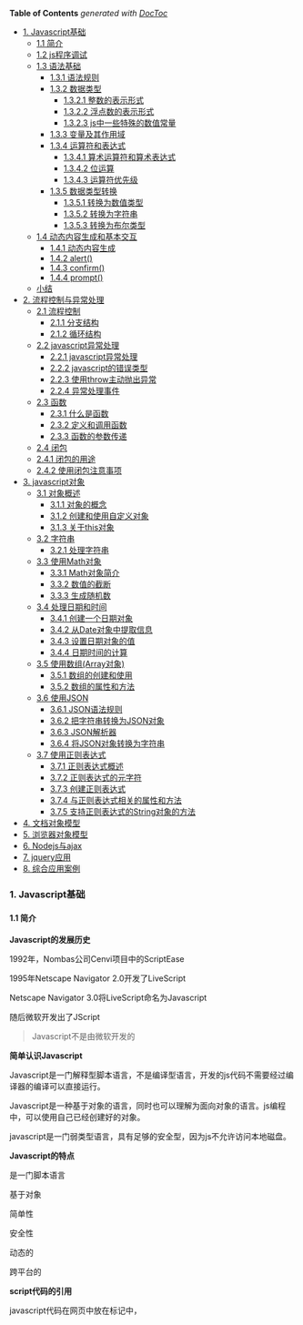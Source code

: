 <!-- START doctoc generated TOC please keep comment here to allow auto update -->
<!-- DON'T EDIT THIS SECTION, INSTEAD RE-RUN doctoc TO UPDATE -->
**Table of Contents**  *generated with [DocToc](https://github.com/thlorenz/doctoc)*

- [1. Javascript基础](#1-javascript%E5%9F%BA%E7%A1%80)
  - [1.1 简介](#11-%E7%AE%80%E4%BB%8B)
  - [1.2 js程序调试](#12-js%E7%A8%8B%E5%BA%8F%E8%B0%83%E8%AF%95)
  - [1.3 语法基础](#13-%E8%AF%AD%E6%B3%95%E5%9F%BA%E7%A1%80)
    - [1.3.1 语法规则](#131-%E8%AF%AD%E6%B3%95%E8%A7%84%E5%88%99)
    - [1.3.2 数据类型](#132-%E6%95%B0%E6%8D%AE%E7%B1%BB%E5%9E%8B)
      - [1.3.2.1 整数的表示形式](#1321-%E6%95%B4%E6%95%B0%E7%9A%84%E8%A1%A8%E7%A4%BA%E5%BD%A2%E5%BC%8F)
      - [1.3.2.2 浮点数的表示形式](#1322-%E6%B5%AE%E7%82%B9%E6%95%B0%E7%9A%84%E8%A1%A8%E7%A4%BA%E5%BD%A2%E5%BC%8F)
      - [1.3.2.3 js中一些特殊的数值常量](#1323-js%E4%B8%AD%E4%B8%80%E4%BA%9B%E7%89%B9%E6%AE%8A%E7%9A%84%E6%95%B0%E5%80%BC%E5%B8%B8%E9%87%8F)
    - [1.3.3 变量及其作用域](#133-%E5%8F%98%E9%87%8F%E5%8F%8A%E5%85%B6%E4%BD%9C%E7%94%A8%E5%9F%9F)
    - [1.3.4 运算符和表达式](#134-%E8%BF%90%E7%AE%97%E7%AC%A6%E5%92%8C%E8%A1%A8%E8%BE%BE%E5%BC%8F)
      - [1.3.4.1 算术运算符和算术表达式](#1341-%E7%AE%97%E6%9C%AF%E8%BF%90%E7%AE%97%E7%AC%A6%E5%92%8C%E7%AE%97%E6%9C%AF%E8%A1%A8%E8%BE%BE%E5%BC%8F)
      - [1.3.4.2 位运算](#1342-%E4%BD%8D%E8%BF%90%E7%AE%97)
      - [1.3.4.3 运算符优先级](#1343-%E8%BF%90%E7%AE%97%E7%AC%A6%E4%BC%98%E5%85%88%E7%BA%A7)
    - [1.3.5 数据类型转换](#135-%E6%95%B0%E6%8D%AE%E7%B1%BB%E5%9E%8B%E8%BD%AC%E6%8D%A2)
      - [1.3.5.1 转换为数值类型](#1351-%E8%BD%AC%E6%8D%A2%E4%B8%BA%E6%95%B0%E5%80%BC%E7%B1%BB%E5%9E%8B)
      - [1.3.5.2 转换为字符串](#1352-%E8%BD%AC%E6%8D%A2%E4%B8%BA%E5%AD%97%E7%AC%A6%E4%B8%B2)
      - [1.3.5.3 转换为布尔类型](#1353-%E8%BD%AC%E6%8D%A2%E4%B8%BA%E5%B8%83%E5%B0%94%E7%B1%BB%E5%9E%8B)
  - [1.4 动态内容生成和基本交互](#14-%E5%8A%A8%E6%80%81%E5%86%85%E5%AE%B9%E7%94%9F%E6%88%90%E5%92%8C%E5%9F%BA%E6%9C%AC%E4%BA%A4%E4%BA%92)
    - [1.4.1 动态内容生成](#141-%E5%8A%A8%E6%80%81%E5%86%85%E5%AE%B9%E7%94%9F%E6%88%90)
    - [1.4.2 alert()](#142-alert)
    - [1.4.3 confirm()](#143-confirm)
    - [1.4.4 prompt()](#144-prompt)
  - [小结](#%E5%B0%8F%E7%BB%93)
- [2. 流程控制与异常处理](#2-%E6%B5%81%E7%A8%8B%E6%8E%A7%E5%88%B6%E4%B8%8E%E5%BC%82%E5%B8%B8%E5%A4%84%E7%90%86)
  - [2.1 流程控制](#21-%E6%B5%81%E7%A8%8B%E6%8E%A7%E5%88%B6)
    - [2.1.1 分支结构](#211-%E5%88%86%E6%94%AF%E7%BB%93%E6%9E%84)
    - [2.1.2 循环结构](#212-%E5%BE%AA%E7%8E%AF%E7%BB%93%E6%9E%84)
  - [2.2 javascript异常处理](#22-javascript%E5%BC%82%E5%B8%B8%E5%A4%84%E7%90%86)
    - [2.2.1 javascript异常处理](#221-javascript%E5%BC%82%E5%B8%B8%E5%A4%84%E7%90%86)
    - [2.2.2 javascript的错误类型](#222-javascript%E7%9A%84%E9%94%99%E8%AF%AF%E7%B1%BB%E5%9E%8B)
    - [2.2.3 使用throw主动抛出异常](#223-%E4%BD%BF%E7%94%A8throw%E4%B8%BB%E5%8A%A8%E6%8A%9B%E5%87%BA%E5%BC%82%E5%B8%B8)
    - [2.2.4 异常处理事件](#224-%E5%BC%82%E5%B8%B8%E5%A4%84%E7%90%86%E4%BA%8B%E4%BB%B6)
  - [2.3 函数](#23-%E5%87%BD%E6%95%B0)
    - [2.3.1 什么是函数](#231-%E4%BB%80%E4%B9%88%E6%98%AF%E5%87%BD%E6%95%B0)
    - [2.3.2 定义和调用函数](#232-%E5%AE%9A%E4%B9%89%E5%92%8C%E8%B0%83%E7%94%A8%E5%87%BD%E6%95%B0)
    - [2.3.3 函数的参数传递](#233-%E5%87%BD%E6%95%B0%E7%9A%84%E5%8F%82%E6%95%B0%E4%BC%A0%E9%80%92)
  - [2.4 闭包](#24-%E9%97%AD%E5%8C%85)
  - [2.4.1 闭包的用途](#241-%E9%97%AD%E5%8C%85%E7%9A%84%E7%94%A8%E9%80%94)
  - [2.4.2 使用闭包注意事项](#242-%E4%BD%BF%E7%94%A8%E9%97%AD%E5%8C%85%E6%B3%A8%E6%84%8F%E4%BA%8B%E9%A1%B9)
- [3. javascript对象](#3-javascript%E5%AF%B9%E8%B1%A1)
  - [3.1 对象概述](#31-%E5%AF%B9%E8%B1%A1%E6%A6%82%E8%BF%B0)
    - [3.1.1 对象的概念](#311-%E5%AF%B9%E8%B1%A1%E7%9A%84%E6%A6%82%E5%BF%B5)
    - [3.1.2 创建和使用自定义对象](#312-%E5%88%9B%E5%BB%BA%E5%92%8C%E4%BD%BF%E7%94%A8%E8%87%AA%E5%AE%9A%E4%B9%89%E5%AF%B9%E8%B1%A1)
    - [3.1.3 关于this对象](#313-%E5%85%B3%E4%BA%8Ethis%E5%AF%B9%E8%B1%A1)
  - [3.2 字符串](#32-%E5%AD%97%E7%AC%A6%E4%B8%B2)
    - [3.2.1 处理字符串](#321-%E5%A4%84%E7%90%86%E5%AD%97%E7%AC%A6%E4%B8%B2)
  - [3.3 使用Math对象](#33-%E4%BD%BF%E7%94%A8math%E5%AF%B9%E8%B1%A1)
    - [3.3.1 Math对象简介](#331-math%E5%AF%B9%E8%B1%A1%E7%AE%80%E4%BB%8B)
    - [3.3.2 数值的截断](#332-%E6%95%B0%E5%80%BC%E7%9A%84%E6%88%AA%E6%96%AD)
    - [3.3.3 生成随机数](#333-%E7%94%9F%E6%88%90%E9%9A%8F%E6%9C%BA%E6%95%B0)
  - [3.4 处理日期和时间](#34-%E5%A4%84%E7%90%86%E6%97%A5%E6%9C%9F%E5%92%8C%E6%97%B6%E9%97%B4)
    - [3.4.1 创建一个日期对象](#341-%E5%88%9B%E5%BB%BA%E4%B8%80%E4%B8%AA%E6%97%A5%E6%9C%9F%E5%AF%B9%E8%B1%A1)
    - [3.4.2 从Date对象中提取信息](#342-%E4%BB%8Edate%E5%AF%B9%E8%B1%A1%E4%B8%AD%E6%8F%90%E5%8F%96%E4%BF%A1%E6%81%AF)
    - [3.4.3 设置日期对象的值](#343-%E8%AE%BE%E7%BD%AE%E6%97%A5%E6%9C%9F%E5%AF%B9%E8%B1%A1%E7%9A%84%E5%80%BC)
    - [3.4.4 日期时间的计算](#344-%E6%97%A5%E6%9C%9F%E6%97%B6%E9%97%B4%E7%9A%84%E8%AE%A1%E7%AE%97)
  - [3.5 使用数组(Array对象)](#35-%E4%BD%BF%E7%94%A8%E6%95%B0%E7%BB%84array%E5%AF%B9%E8%B1%A1)
    - [3.5.1 数组的创建和使用](#351-%E6%95%B0%E7%BB%84%E7%9A%84%E5%88%9B%E5%BB%BA%E5%92%8C%E4%BD%BF%E7%94%A8)
    - [3.5.2 数组的属性和方法](#352-%E6%95%B0%E7%BB%84%E7%9A%84%E5%B1%9E%E6%80%A7%E5%92%8C%E6%96%B9%E6%B3%95)
  - [3.6 使用JSON](#36-%E4%BD%BF%E7%94%A8json)
    - [3.6.1 JSON语法规则](#361-json%E8%AF%AD%E6%B3%95%E8%A7%84%E5%88%99)
    - [3.6.2 把字符串转换为JSON对象](#362-%E6%8A%8A%E5%AD%97%E7%AC%A6%E4%B8%B2%E8%BD%AC%E6%8D%A2%E4%B8%BAjson%E5%AF%B9%E8%B1%A1)
    - [3.6.3 JSON解析器](#363-json%E8%A7%A3%E6%9E%90%E5%99%A8)
    - [3.6.4 将JSON对象转换为字符串](#364-%E5%B0%86json%E5%AF%B9%E8%B1%A1%E8%BD%AC%E6%8D%A2%E4%B8%BA%E5%AD%97%E7%AC%A6%E4%B8%B2)
  - [3.7 使用正则表达式](#37-%E4%BD%BF%E7%94%A8%E6%AD%A3%E5%88%99%E8%A1%A8%E8%BE%BE%E5%BC%8F)
    - [3.7.1 正则表达式概述](#371-%E6%AD%A3%E5%88%99%E8%A1%A8%E8%BE%BE%E5%BC%8F%E6%A6%82%E8%BF%B0)
    - [3.7.2 正则表达式的元字符](#372-%E6%AD%A3%E5%88%99%E8%A1%A8%E8%BE%BE%E5%BC%8F%E7%9A%84%E5%85%83%E5%AD%97%E7%AC%A6)
    - [3.7.3 创建正则表达式](#373-%E5%88%9B%E5%BB%BA%E6%AD%A3%E5%88%99%E8%A1%A8%E8%BE%BE%E5%BC%8F)
    - [3.7.4 与正则表达式相关的属性和方法](#374-%E4%B8%8E%E6%AD%A3%E5%88%99%E8%A1%A8%E8%BE%BE%E5%BC%8F%E7%9B%B8%E5%85%B3%E7%9A%84%E5%B1%9E%E6%80%A7%E5%92%8C%E6%96%B9%E6%B3%95)
    - [3.7.5 支持正则表达式的String对象的方法](#375-%E6%94%AF%E6%8C%81%E6%AD%A3%E5%88%99%E8%A1%A8%E8%BE%BE%E5%BC%8F%E7%9A%84string%E5%AF%B9%E8%B1%A1%E7%9A%84%E6%96%B9%E6%B3%95)
- [4. 文档对象模型](#4-%E6%96%87%E6%A1%A3%E5%AF%B9%E8%B1%A1%E6%A8%A1%E5%9E%8B)
- [5. 浏览器对象模型](#5-%E6%B5%8F%E8%A7%88%E5%99%A8%E5%AF%B9%E8%B1%A1%E6%A8%A1%E5%9E%8B)
- [6. Nodejs与ajax](#6-nodejs%E4%B8%8Eajax)
- [7. jquery应用](#7-jquery%E5%BA%94%E7%94%A8)
- [8. 综合应用案例](#8-%E7%BB%BC%E5%90%88%E5%BA%94%E7%94%A8%E6%A1%88%E4%BE%8B)

<!-- END doctoc generated TOC please keep comment here to allow auto update -->

### 1. Javascript基础

#### 1.1 简介

**Javascript的发展历史**

1992年，Nombas公司Cenvi项目中的ScriptEase

1995年Netscape Navigator 2.0开发了LiveScript

Netscape Navigator 3.0将LiveScript命名为Javascript

随后微软开发出了JScript

> Javascript不是由微软开发的

**简单认识Javascript**

Javascript是一门解释型脚本语言，不是编译型语言，开发的js代码不需要经过编译器的编译可以直接运行。

Javascript是一种基于对象的语言，同时也可以理解为面向对象的语言。js编程中，可以使用自己已经创建好的对象。

javascript是一门弱类型语言，具有足够的安全型，因为js不允许访问本地磁盘。

**Javascript的特点**

是一门脚本语言

基于对象

简单性

安全性

动态的

跨平台的

**script代码的引用**

javascript代码在网页中放在<script></script>标记中，<script>标记不是自闭合标签，不能通过下面方式使用。

```html
<script src="" /><!-- 不能通过这种方式使用，<script>不是自闭合标签 -->
```

**js代码的引用方式有如下几种方式**

1. 放在html中的<script>标记中

```html
<script>
    function hello(){
        alert("hello!");
    }

    hello();
</script>
```

2. html中通过script标记的src属性导入外部的js文件

```html
<script src="../js/util.js"></script>
```

3. 嵌入到html标记中

```html
<body onload="alert('hello world!');"></body>
<input type="text" onblur="alert(this.value)" /> <!--表示在input失去焦点的时候弹出当前输入框的值-->
```

4. 可以在a标记中的href属性中通过javascript:的方式使用嵌入js代码

```html
<a href="javascript:alert('hello world,a标记');">弹出</a>
```

#### 1.2 js程序调试

1. alert调试

```html
<script>
    x = 10;
    alert(1);
    document.write("", +x);
    alert(2);
</script>
```
可以通过两个提示框的方式判断x的操作是否成功

alert会中断程序的执行，在当前的alert执行完成后才会继续执行后续语句

2. console调试

console.log不会中断程序的执行，它只是在控制台打印信息，不影响程序的执行。

console.assert():会判断一个表达式的真假，如果为假，则输出异常信息，并抛出异常

```html
<script>
    var result = 1;
    console.assert(result);
    var year = 2022;
    console.assert(year === 2028);
</script>
```

效果如下:

![console.assert调试抛出异常](./images/i1.png)

3. 断点调试

![chrome浏览器调试面板的功能按钮](./images/i2.png)

4. 在代码中添加debugger语句实现断点

在代码中添加debugger调试，注意在调试完成之后需要把该语句debugger删除掉

#### 1.3 语法基础

##### 1.3.1 语法规则

**标识符**

js中，为各种变量、函数、类等起的名字，就是标识符

**标识符的规则**

字母、数字、下划线、$组合而成

标识符不能以数字开头

大小写敏感，长度无限制

不能使用系统预留字、关键字

**注释**

注释有两种

// ：单行注释

/* */：多行注释

##### 1.3.2 数据类型

javascript中的数据类型主要包括三大类：

**基本类型**

数值、字符串、布尔类型

**引用类型**

也称为对象类型，如数组、Object

**特殊类型**

undefined、null

**typeof检测变量的数据类型**

未定义：undefined --- name除外，name在部分浏览器中是window的全局属性

布尔值：boolean

字符串：string

NaN、数值：number

数组、对象或null：object

function定义的函数、函数表达式、箭头函数等各种方式定义的函数：function

```html
<script>
    function sum(a, b) {
        return a + b;
    }
    const arr = [];
    const add = (a, b) => {
        return a + b;
    }
    const increase = function (a, b) {
        return a + b;
    }
    console.log("typeof 未定义的变量username:", typeof username); // undefined
    console.log("typeof 函数:", typeof sum); // function
    console.log("typeof 箭头函数:", typeof add); // function
    console.log("typeof 变量函数:", typeof increase); // function
    console.log("typeof undefined:", typeof undefined); // undefined
    console.log("typeof null:", typeof null); // object
    console.log("typeof 数组:", typeof arr); // object
    console.log("typeof NaN:", typeof NaN); // number
</script>
```

> 这里可以关注下window的属性，window的属性都不能直接作为普通的标识符使用，window下的全局变量很多，可以通过打印window属性来查看下。

数值型就是表示实数，即整数和浮点数
###### 1.3.2.1 整数的表示形式

**十进制整数**

0-9的10个阿拉伯数字表示，如0，10，15，-12

**八进制整数**

以0开头、由0-7的8个阿拉伯数字表示，如022，031

**十六进制整数**

以0x或者0X开头，由a-f6个字母以及0-9的10个数字表示，如0x12，0x26

###### 1.3.2.2 浮点数的表示形式

**十进制浮点数**

由数字和小数点组成: 12.3,123.5

**科学计数法**

较大的数会使用到科学计数法，如1.235e3表示1.235x10<sup>3</sup>或者1.235E2等

科学计数法中，e的前面可以是小数，但是e的后面只能是整数，表示乘方

在使用科学计数法中，e的前面没有数字是错误的使用方式，e的后面没有整数，也是错误的使用形式，如:

1.2e、E3等都是错误的使用方式

###### 1.3.2.3 js中一些特殊的数值常量

Infinity:表示无穷大的常量

NaN：非数值

Number.MIN_VALUE:可表示的最小数值

1. 字符串

2. 布尔值

只有两个值：true、false

3. Undefined

只有一个值：undefined

4. Null

只有一个值：null

**undefined和null的联系**

undefined和null的相等性判断,在非全等型判断的时候，它们两个是相等的，但是在全等型判断时它们两个是不等的。

```js
console.log(undefined == null); // true
console.log(undefined === null); // false
```

区别

1. null是javascript语言的关键字，undefined是js预定义的全局变量，不是关键字

2. 执行typeof运算，null返回的是object，undefined返回的是undefined

3. 两者在根据需要转换为字符串的时候，undefined会转为“undefined”，null会转为"null"

变量没有被赋值而被使用的时候，这个变量就会是一个undefined

一般情况下不会给一个变量赋值为undefined，但是有可能会给一个变量赋值为null

undefined是系统级别的，null为程序级别的

##### 1.3.3 变量及其作用域

js中，通过"use strict"定义为严格模式，严格模式下，变量必须先声明后使用个，否则报错。

作用域指变量的可见性，js中的作用域可分为全局作用域和局部作用域

js在非严格模式下，变量可以不先声明而直接使用，这样的变量是全局的作用域

js函数可以嵌套，在这种情况下，内部函数可以访问外部函数变量，但是外部函数不能访问内部函数的变量

```ts
function foo() {
    var x = 1;
    function bar() {
        var y = 2;
        console.log("内部函数访问外部函数的变量x:", x); // 1
    }
    bar();
    console.log("外部函数访问内部函数中的变量y:", y); // 会报错，y is not defined
}

foo();
```

![函数嵌套情况下内部函数可以访问外部函数变量反之但不行](./images/i3.png)

```js
function foo() {
    var x = 1;
    function bar() {
        var x = 2;
        console.log("内部函数bar中的x:", x); // 2
    }
    bar();
    console.log("外部函数中的x:", x); // 1
    
}
foo();
```

案例中，内部函数bar中重新定了变量x，所以在内部函数中的变量x和外部函数中的变量x是没有关系的，它们是两个独立的变量，所以最终的输出结果为内部的变量输出2，外部变量输出1.

但是如果内部函数bar中不是重新声明的变量x，而是直接给变量重新赋值，那么情况就不同了：

```js
function foo() {
    x = 1;
    function bar() {
        var x = 2;
        console.log("内部函数bar中的x:", x); // 2
    }
    bar();
    console.log("外部函数中的x:", x); // 2
    
}
foo();
```

该案例中，内部函数中是对变量x重新赋值了，这个变量在内部函数中没有定义，它会沿着原型链向外部寻找，在外部函数找到了定义，就改变了外部函数中变量x的值，所以内部函数和外部函数中的变量x的值都成了2.

这个时候，我又修改了下代码的执行顺序，我先执行外部函数的打印然后再执行内部函数：

```js
function foo() {
    x = 1;
    function bar() {
        x = 2;
        console.log("内部函数bar中的x:", x); // 2
    }
    console.log("外部函数中的x:", x); // 1
    bar();
}
foo();
```

最新的案例中，外部函数中的x仍旧是1，但是内部函数x是2.因为虽然内部函数可以访问外部函数的变量，且内部函数的变量也不是通过var声明的，但是我们需要注意执行顺序，先执行的外部函数，然后才去执行的内部函数，在执行了内部函数之后外部函数中的变量x才变成了2.所以最终的执行结果是外部函数的x为1，内部函数的x为2.

**js中没有块级作用域的概念**

块级作用域，即{}的作用域，js中没有块级作用域的概念。

如案例中for循环中定义了变量i和j，但是在for循环外部都访问到了这个变量。

```js
function baz() {
    for (var i = 0; i < 5; i++) { }
    console.log("i:", i); // 5
    var obj = {
        name: "Lily"
    };
    for (var attr in obj) {
        var j = 10;
    }
    console.log("j:", j); // 10
}
baz();
```

**变量提升**

会把变量的声明提升到函数顶部，但是赋值操作只有执行到了当前的语句行才会真正的赋值

##### 1.3.4 运算符和表达式

对各种数据进行加工的过程称为运算，表示各种不同运算的符号称为运算符，参与运算的数据称为操作数

**运算符的分类**

按照操作数的数量来分：一元运算符、二元运算符、三元运算符

按照功能划分：赋值运算符、算术运算符、关系运算符、逻辑运算符、位运算符、条件运算符等

**表达式**

由运算符和操作数按一定语法形式组成的符号序列

一个常量或者一个变量名字是最简单的表达式，其值就是该常量或者变量的值

表达式的值还可以用作其他表达式的操作数，形成复杂的表达式

###### 1.3.4.1 算术运算符和算术表达式

算术运算符完成数学中的加、减、乘、除四则运算

1. 单目运算符：有4个

+(加)、-(减)、++(自增)、--(自减)

2. 双目运算符：有5个

+(加)、-(减)、*(乘)、/(除)、%(取余、求余)

由算术运算符链接起来的表达式称为算术表达式

下面的案例都是表达式：

```js
var a = 10;
var b = a + 2;
var c = a + b;
```

> 表达式和语句有什么关系呢？

###### 1.3.4.2 位运算

###### 1.3.4.3 运算符优先级

![运算符优先级](./images/i4.png)

##### 1.3.5 数据类型转换

###### 1.3.5.1 转换为数值类型

有3个函数可以将非数值类型转换为数值类型

Number()、parseInt()、parseFloat()

Number()可以将任何类型的数据转换为数值，parseInt()和parseFloat()只能将字符转换为数值

**Number()的转换规则**

1. true和false，分别返回1和0

2. 如果是数字值，则原样返回

3. 如果是null，则返回0

4. 如果是undefined，返回NaN

5. 如果是字符串
    - 如果是字符串中只包含数字，则将其转换为十进制数值
    - 如果字符串中包含有效的十六进制如0xac，则将其转换为等值的十进制整数值；
    - 如果是空字符串，则返回0
    - 除上述之外的其他字符，则返回NaN

**parseInt()转换规则**

1. parseInt()可以使用第二个参数，表示基数

2. parseInt()在将字符串转换为数值时，更多的是看该字符串是否符合数值模式。它会忽略字符串前面的空格，直到找到第一个非空格字符

3. 如果第一个字符不是数字字符或者负号，parseInt()则会返回NaN

4. 如果第一个字符是数字字符，parseInt()会继续解析第2个字符，直到解析完所有的后续字符或者遇到了一个非数字字符

```js
var n1 = '1234hello';
console.log(parseInt(n1)); // 1234
var n2 = '12.3';
console.log(parseInt(n2)); // 12
```
5. 如果字符串中的第一个字符是数字字符，parseInt()能够自动识别出各种整数形式，如八进制、十进制还是十六进制

**parseFloat()函数转换规则**

与parseInt()转换规则类似


**parseFloat()和parseInt()的区别**

1. parseFloat()函数参数的第一个小数点是有效的，parseInt()函数参数的第一个小数点是无效字符

2. parseFloat()始终会忽略参数最前面的0，parseInt()不会忽略参数前面的0

> 浮点数没有八进制、十进制、十六进制等进制的概念

###### 1.3.5.2 转换为字符串

把数值转换为字符串有两种方式：

1. 使用toString()方法

toString()方法也可以指定基数参数

```js
var num = 10;
console.log("默认转换为十进制字符串:",num.toString()); // 10
console.log("指定转换为二进制字符串:", num.toString(2)); // 1010
console.log("指定转换为八进制字符串:", num.toString(8)); // 12
console.log("指定转换为十六进制字符串:", num.toString(16)); // a
```

> undefined和null不能通过toString()将其转换为字符串，因为undefined和null没有toString()方法

2. 使用函数String()

如果不确定要转换的值是否是undefined或null的时候，可以使用String()来进行转换，String()可以将任何类型的值转换为字符串,包括undefined和null

```js
var num2 = undefined;
var nl = null;
console.log("String(null)",String(nl)); // null
console.log("String(undefined):", String(num2)); // undefined
console.log("null.toString()",nl.toString()); // 异常，因为null没有toString()方法
console.log("undefined.toString():", num2.toString()); // 异常，undefined没有toString()方法
```

###### 1.3.5.3 转换为布尔类型

js中布尔类型只有两个值：true、false

1. 可以使用Boolean()函数将值转换为布尔类型

   各种数据类型与布尔类型的转换规则

   | 数据类型  | 转换为true                  | 转换为false |
   | --------- | --------------------------- | ----------- |
   | Boolean   | true                        | false       |
   | String    | 任何非空字符串              | 空字符串    |
   | Number    | 任何非0的数字值，包括无穷大 | 0和NaN      |
   | Object    | 任何非空对象                | null        |
   | Undefined |                             | undefined   |

   > 注意空字符串和带有空格的字符串，只含有一个空格字符的字符串不是空字符串


#### 1.4 动态内容生成和基本交互

##### 1.4.1 动态内容生成

通过document.write()可以动态生成内容

```js
var username = "Nicholas Zakas";
var age = 21;
var isStudent = true;
document.write("姓名:", username, '<br/>');
document.write("年龄:", age, '<br />');
document.write("是否为学生:", isStudent);
```

可以通过alert()、confirm()、prompt()与用户产生交互
##### 1.4.2 alert()

##### 1.4.3 confirm()

##### 1.4.4 prompt()

prompt():点击确定返回输入的值，点击取消返回null

```js
var age;
age = prompt("年龄:", "16");
if (age) {
    console.log("年龄为:", age);
} else {
    console.log("年龄保密",age);
}
```
#### 小结
**数据类型**

Javascript中的数据类型分为三大类:基本类型(数值型、字符串和布尔型)、引用类型(也称为对象类型)、特殊类型(undefined和null)

变量的作用域指变量的可见性。javascript中的变量作用域分为全局变量和局部变量。

一个完整的javascript程序由3部分组成:核心(ECMAScript)、浏览器对象模型(BOM)和文档对象模型(DOM)。

**以下变量具有全局的作用域**

所有定义在最外层的变量 --- 非函数体内部

未定义而直接赋值的变量

所有window对象的属性

**在函数体内通过var、let、const关键字定义的变量是局部作用域变量，只在函数内部生效**

### 2. 流程控制与异常处理
#### 2.1 流程控制

##### 2.1.1 分支结构

分支结构，就是根据条件选择程序流程的结构，语句有：

**if：单分支结构**

if(条件表达式){
    js语句
}

**if……else:双分支结构**

if(条件表达式){
    语句
}else {
    语句
}

**嵌套的if语句:嵌套结构**

if(条件表达式){
    语句
}else {
    if(条件表达式){
        语句
    }
}

**多选择if语句**

if(条件表达式){
    语句
}else if(条件表达式){
    语句
}else if(条件表达式){
    语句
}……

**switch语句**

switch(表达式){
    case 常量表达式1:
        语句1；
        [break;] // break可选，选了，直接跳出，否则继续执行
    case 常量表达式2:
        语句2;
        [break]
    ……
    default
        语句
        [break]
}

常量表达式的值可以是整数或者字符串

case后的常量值不能相同

case后的语句可以有多个语句，可以不用{}括起来

每种情况执行完成后，使用break跳出当前分支，否则会继续执行下一个分支 ---- break可选

default可选

case和default的顺序可以调整
##### 2.1.2 循环结构

#### 2.2 javascript异常处理

##### 2.2.1 javascript异常处理

javascript从ES3开始提供了异常处理机制

**js中的异常捕获机制**

1. try……catch语句：js中处理异常的标准方式

try{
    // 可能会发生异常的代码
}catch(err){
    // 发生错误执行的代码
}

```js
try{
    console.log(b);
    console.log("不要找我了，我不会输出的");
}catch(err){
    console.log("发生错误了");
    console.log(err);
}
// console.log(b);
console.log("try……catch执行后的代码");
```

执行异常捕获的一个优势是，当发生了异常后，异常后面的代码还会继续执行，如果不捕获异常，则异常后面的代码不会再继续执行，而是运行到异常部分程序终止。

虽然不捕获异常，浏览器也能够报错。

2. finally语句

finally语句和try……catch配合使用，无论有没有发生异常，finally中的语句都要执行。

比如在需要读取资源、读取缓冲区内容的时候，可能就会使用到finally语句。

try{
    // 可能会发生异常的语句
}catch(err){
    // 发生异常后执行的代码
}finally{
    // 无论是否发生异常，都要执行的代码
}

js中，如果有了finally语句，则catch语句可以省略，但是优秀的实践是永远带着catch语句。

##### 2.2.2 javascript的错误类型

javascript中共定义了7种错误类型

1. Error: 最基本的错误类型，其他的错误类型都是继承自这个类型

2. EvalError(eval错误)

    eval函数没有被正确的执行
3. RangeError:范围错误

    超出有效范围，比如使用数组时下标超界

4. ReferenceError:引用错误

    引用了一个不存在的变量

5. SyntaxError:语法错误

    解析代码时发生的语法错误

6. TypeError:类型错误

    变量或参数不是预期类型。比如对原始类型字符串、数值、布尔值类型时使用new操作符，就会抛出这种错误，因为new操作符的参数应该是一个构造函数。调用对象不存在的方法也会发生这种错误。

7. URLError:URL错误

    与url相关函数的参数不正确，主要是encodeURI()、decodeURI()、encodeURIComponent()、decodeURIComponent()、escape()、unescape()这6个url相关的函数

##### 2.2.3 使用throw主动抛出异常

1. 抛出javascript内置错误类型的对象

通过throw抛出异常后，异常后面的代码终止执行

```js
function foo(num){
    if(typeof num === "number"){
        return num * num;
    }else {
        throw new TypeError("类型错误，请传入一个数字");
    }
}
foo("12");
console.log("2223");
```

案例中通过throw抛出了异常后，那么抛出异常后的代码console.log("2223");是不会再被执行到的

2. 抛出自定义类型的错误对象

js中，也可以自定义错误类型，然后抛出自定义类型的错误对象，

如果要抛出自定义错误类型对象，只需要继承任何一个内置的错误类型即可，一般都是直接继承子Error。

```js
// throw抛出自定义错误类型对象
function MyError(message){
    this.message = message;
    this.name = "自定义类型错误对象";
}

MyError.prototype = new Error();
try{
    throw new MyError("注意：这是自定义错误类型");
}catch(err){
    console.log(err.message);
}
```

##### 2.2.4 异常处理事件

javascript的window对象有一个onerror属性，可以用来处理捕获异常事件。

window.onerror只能捕获系统异常，不能捕获自定义异常

window.onerror可以返回一个布尔值:
    当返回true:表示浏览器不需要再做额外的错误处理，也就是说浏览器不需要显示错误信息
    当返回fasle:浏览器会提示错误信息

当img标签的资源载入失败时，会调用onerror事件

```html
<script>
    function fun(obj){
        console.log("123");
        console.log("666",obj);
        obj.src="../images/img1.jpg";
    }

    window.onerror = function(msg,url,line){
        console.log("Error:"+ msg + "\n" + url + ":" + line);
        // return true
    }
    // console.log('异常捕获以后了');
</script>
<img src="https://p3-passport.byteimg.com/img/us~100x100.awebp" onerror="fun(this)" alt="">
```

在img资源调用失败时触发了onerror事件，然后替换为了默认图片

#### 2.3 函数

##### 2.3.1 什么是函数

函数是为了完成某个功能的一组语句，可以接收0或多个参数，并在功能完成后返回处理结果。

函数中的语句是独立的部分，不会在外部脚本执行时被执行，只有在函数被执行时才会执行。

##### 2.3.2 定义和调用函数

**函数的定义方式**

1. 函数关键字function定义

```js
function f(x,y){
    return x * y;
}
```

2. 使用Function构造函数定义函数

```js
var f = new Function("x","y", "return x * y");
```
和上面一种函数定义方式是等价的

3. 函数表达式

也被称为匿名函数，该函数没有名字，将这个匿名函数函数赋值给了一个变量

```js
var f = function(x,y){
    return x * y;
}
```

上面3种函数定义方式是等价的，实践中使用第二种方式的最少，第一种和第三种常用到。

4. 箭头函数

```js
var f = (x,y) => x * y;
```

箭头函数式是新版本js中新增的函数定义方式。

**函数的调用**

js中函数调用通过函数名来调用。

如果被调用函数有返回值，则可以通过一个变量来接收函数返回值。

形参：函数定义时的参数称为形参

实参：函数调用时传递给函数的参数称为实参。 ----- 最佳实参和形参应该一致，但是js中并不是这样强制要求的。

```js
function max(x,y){
    if(x > y){
        return x;
    }
    return y;
}
max(3,5);
```

##### 2.3.3 函数的参数传递

js中函数参数的传递有两种传递方式：值传递和引用传递。

1. 值传递

值传递是指实参的值以副本复制的方式传递给形参，改变形参的值不会影响到实参的值,就是说参数传递给函数以后，实际上是将传递给函数的参数做了一个复制，然后只是将复制的新值传递给了函数，而传递给函数的参数的原值是不变的。

js中，Number、String、Boolean、Undefined、Null类型的参数都是通过值传递的。

```js
// 值传递
function increse(num) {
for (var i = 0; i < 5; i++) {
    num++;
    console.log(num);
}
}

var baseNum = 10;

increse(baseNum); // 11,12,13,14,15
console.log("原始参数baseNum值:", baseNum); // 10
```

传递给函数的参数baseNum，传递给函数increse的参数实际上是变量baseNum的一个复制出来的新值，无论函数increse中参数怎么变，原始参数baseNum始终保持不变。

2. 引用传递

引用传递是指实参会以引用的方式传递给形参，函数中对形参的操作会影响到实参的值 ---- 就是传递给函数的参数是以原来的值直接传递过去的，函数中形参的处理、操作就直接操作了参数的原来的值

js中，对函数类型、对象类型变量的参数传递都是引用传递方式。

```js
function updateObj(obj){
obj.name = "Nicholas Zakas";
}
var obj = new Object();
console.log(obj.name); // undefined
updateObj(obj);
console.log(obj.name); // Nicholas Zakas
```

案例中可以看到，引用传值方式，函数中对参数的操作影响到了参数的原来的值，所以可以理解为对参数的直接调用。

3. 隐含参数arguments

arguments是一个表示当前所执行的函数的参数和调用它的函数的对象。

在定义函数的时候即使不定义参数列表，也仍然可以通过arguments引用到所获得的参数，这给编程带来了极大的灵活性。

arguments仅在开始函数执行函数时可调用

arguments对象不是数组，但访问各个参数的形式与访问数组元素的方式相同，因此也称为类数组。

![arguments参数](./images/i5.png)

#### 2.4 闭包

闭包是一个拥有许多变量和绑定了这些变量的环境的表达式(多数情况下是一个函数)

必报，较多情况的表现是嵌套函数，嵌套函数中内部函数可以访问外部函数中的变量，但是外部函数不能访问内部函数的变量。

```js
function outerFun() {
    var a = 1;
    function innerFun() {
        var b = 2;
        console.log("内部调用外部函数变量a:", a); // 1
    }
    innerFun();
    console.log("外部函数调用内部函数中的b:", b); // 异常：引用错误  ferenceError: b is not defined，外部函数不能调用内部函数中的变量
}
outerFun();
```

#### 2.4.1 闭包的用途

1. 限定变量、函数的使用范围

> 函数中定义的函数是不能被外部调用的，也不能被当前函数在外部的实例对象调用

```js
function f1() {
    var n = 999;
    function f2() {
        console.log("内部函数调用外部函数的n:", n);
    }
    var f3 = function () {
        console.log("内部函数f3中调用外部函数，以及外部可以通过属性的方式调用:", n);
    };
    // return f2;
}
var rs = f1();
// rs.f2(); // 异常，不能这么调用，类型错误，peError: Cannot read properties of undefined (reading 'f2'),因为f2不是f1的属性
rs.f3(); // 同样也是类型错误
```

**匿名函数(函数表达式的方式也可以得到闭包)**

```js
var f4 = function(){
    var m = 12;
    function f5(){
        console.log(m);
    }
    return f5();
}
f4(); // f4的执行结果，也是得到了一个闭包,然后再通过()执行函数，内部函数f5执行
```

**采用立即执行函数得到闭包**

```js
(function () {
    var n = 1000;
    function f2() {
        console.log(n);
    }
    window.result = f2;
})();
result();
```

> 立即执行函数上下文环境中，;一定不能省

**使用闭包封装工具函数**

```js
(function () {
    function _$(param) {
        if (param.substring(0, 1) == "#") {
            return document.getElementById(param.substring(1));
        } else if (param.substring(0, 1) == ".") {
            return document.getElementsByClassName(param.substring(1))[0];
        } else if (param.substring(0, 5) == "name:") {
            return document.getElementsByName(param.substring(5))[0];
        } else {
            return document.getElementsByTagName(param)[0];
        }
    }
    window.MyTools = {};
    window.MyTools.$ = _$;
})();
```

应用:

```html
<script>
    MyTools.$("#box").innerHTML = "box";
</script>
```

2. 结果缓存

有一些场景处理过程需要很长时间，那么我们在实践中就可以将这个结果缓存起来，当再次调用这个处理过程的时候，首先寻找缓存，如果没有再去重新计算，否则就使用缓存中的值。

#### 2.4.2 使用闭包注意事项

1. 不能滥用闭包

闭包都保存在内存中，使用闭包会对内存有一定的消耗，在IE中有可能导致内存泄漏。

解决办法:在退出函数之前，将不再使用的局部变量全部删除

2. 闭包会在父函数外部改变父函数内部变量的值，所以在将符函数当作对象使用、将闭包当作符父函数的私有属性使用时一定要小心，不要随便更改父函数内部变量的值
### 3. javascript对象

#### 3.1 对象概述

学习javascript对象，主要学习：

1. 字符串、Math对象的常用方法

2. 创建和使用自定义对象

3. 掌握Date对象的使用

4. 掌握数组的定义和使用

5. 理解JSON及应用

6. 理解正则表达式的基本语法、验证表单

##### 3.1.1 对象的概念

**什么是对象**

一个对象经常对应于现实世界中的一个实体，如钢笔、黑板、窗户、电脑等

这个实体封装了一些属性和方法，通过使用这些方法和属性来改变对象的状态来完成某种功能

##### 3.1.2 创建和使用自定义对象

**创建对象的方式**

1. 使用new Object()的方式创建对象

```js
var person = new Object();
person.name = "Bill";
person.age = 28;
person.job = "teacher";
person.showName = function(){
    console.log(this.name);
}
person.showName();
```

2. 使用{}的方式创建对象,也称为对象字面量的方式创建对象

```js
var person2 = {
    name: "Bill Gates",
    age: 28,
    job: "Teacher",
    showName:function(){
        console.log(this.name);
    }
};

person2.showName();
```

3. 通过函数(构造函数)来创建对象

使用构造函数创建对象，相当于创建了一个类。

```js
function Person(name,age,job){
    this.name = name;
    this.age = age;
    this.job = job;
    this.showName = function(){
        console.log(this.name);
    }
}
var p = new Person("Nicholas Zakas", 12, "Tearcher");
p.showName();
```
通过这种构造函数，可以使用构造函数创建多个对象。

通过构造函数创建好了对象之后，也可以为当前对象添加新的属性和方法，只是这种方式新增的属性和方法只能被当前对象所拥有，其他对象不能共享。

```js
p.showAge = function(){
    console.log(this.age);
}
p.showAge();
```

**怎么为类型添加新的成员呢？**

通过原型prototype

```js
Person.prototype.showJob = function(){
    console.log(this.job);
}
p.showJob();
```

4. 使用构造函数与原型相结合的方式创建对象

使用构造函数定义实例的属性，使用原型定义方法。这样，每个实例都会拥有一份自己的实例属性的副本，同时又共享着对方法的引用，最大限度的节省内存

```js
function Person2(name,age,job){
    this.name = name;
    this.age = age;
    this.job = job;
}

Person2.prototype = {
    constructor: Person2,
    showName:function(){
        console.log(this.name);
    },
    showAge: function(){
        console.log(this.age);
    }
};

var p1 = new Person2("Jack", 16, "Programmer");
var p2 = new Person2("Nicholas", 22, "Teacher");
p1.showName();
p2.showAge();
```

5. 对象的使用

对象成员的使用，通过两种方式：点语法和[]语法。

```js
var person2 = {
    name: "Bill Gates",
    age: 28,
    job: "Teacher",
    showName:function(){
        console.log(this.name);
    }
};

console.log(person2.age); // 28
console.log(person2['name']); // Bill Gates
```

##### 3.1.3 关于this对象

this在对象定义的时候是没有确定的，只有在函数被调用的时候this的指向才会明确，谁调用this就指向谁

```js
var name = "The Window";
var obj2 = {
    name: "MyObject",
    getFunction: function(){
        return function(){
            return this.name;
        }
    }
};
console.log(obj2.getFunction()()); // The Window
```

#### 3.2 字符串

##### 3.2.1 处理字符串

#### 3.3 使用Math对象

##### 3.3.1 Math对象简介

##### 3.3.2 数值的截断

##### 3.3.3 生成随机数

#### 3.4 处理日期和时间

##### 3.4.1 创建一个日期对象

##### 3.4.2 从Date对象中提取信息

##### 3.4.3 设置日期对象的值

##### 3.4.4 日期时间的计算

#### 3.5 使用数组(Array对象)

##### 3.5.1 数组的创建和使用

##### 3.5.2 数组的属性和方法

#### 3.6 使用JSON

##### 3.6.1 JSON语法规则

##### 3.6.2 把字符串转换为JSON对象

##### 3.6.3 JSON解析器

##### 3.6.4 将JSON对象转换为字符串

#### 3.7 使用正则表达式

##### 3.7.1 正则表达式概述

##### 3.7.2 正则表达式的元字符

##### 3.7.3 创建正则表达式

##### 3.7.4 与正则表达式相关的属性和方法

##### 3.7.5 支持正则表达式的String对象的方法

### 4. 文档对象模型

### 5. 浏览器对象模型

### 6. Nodejs与ajax

### 7. jquery应用

### 8. 综合应用案例
